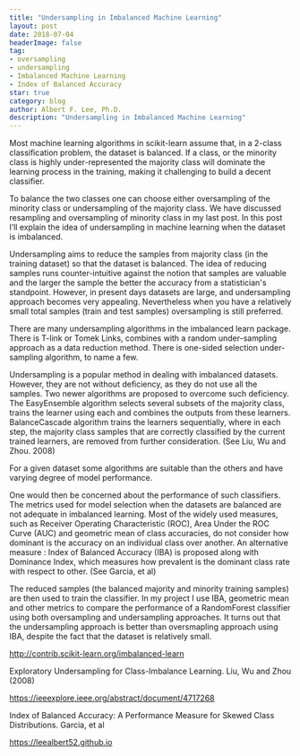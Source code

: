 ```yaml
---
title: "Undersampling in Imbalanced Machine Learning"
layout: post
date: 2018-07-04
headerImage: false
tag:
- oversampling
- undersampling
- Imbalanced Machine Learning
- Index of Balanced Accuracy
star: true
category: blog
author: Albert F. Lee, Ph.D.
description: "Undersampling in Imbalanced Machine Learning"
---
```


Most machine learning algorithms in scikit-learn assume that, in a 2-class classification problem, the dataset is
balanced. If a class, or the minority class is highly under-represented the majority class will dominate the
learning process in the training, making it challenging to build a decent classifier.

To balance the two classes one can choose either oversampling of the minority class or undersampling of the majority
class. We have discussed resampling and oversampling of minority class in my last post. In this post I’ll explain
the idea of undersampling in machine learning when the dataset is imbalanced.

Undersampling aims to reduce the samples from majority class (in the training dataset) so that the dataset is
balanced. The idea of reducing samples runs counter-intuitive against the notion that samples are valuable and the
larger the sample the better the accuracy from a statistician's standpoint. However, in present days datasets are
large, and undersampling approach becomes very appealing. Nevertheless when you have a relatively small total samples
(train and test samples) oversampling is still preferred.

There are many undersampling algorithms in the imbalanced learn package. There is T-link or Tomek Links, combines
with a random under-sampling approach as a data reduction method. There is one-sided selection under-sampling
algorithm, to name a few.

Undersampling is a popular method in dealing with imbalanced datasets.  However, they are not without deficiency,
as they do not use all the samples.  Two newer algorithms are proposed to overcome such deficiency.  The
EasyEnsemble algorithm selects several subsets of the majority class, trains the learner using each and combines
the outputs from these learners.  BalanceCascade algorithm trains the learners sequentially, where in each step,
the majority class samples that are correctly classified by the current trained learners, are removed from further
consideration. (See Liu, Wu and Zhou. 2008)

For a given dataset some algorithms are suitable than the others and have varying degree of model performance.

One would then be concerned about the performance of such classifiers. The metrics used for model selection when
the datasets are balanced are not adequate in imbalanced learning. Most of the widely used measures, such as
Receiver Operating Characteristic (ROC), Area Under the ROC Curve (AUC) and geometric mean of class accuracies,
do not consider how dominant is the accuracy on an individual class over another. An alternative measure : Index
of Balanced Accuracy (IBA) is proposed along with Dominance Index, which measures how prevalent is the dominant
class rate with respect to other. (See Garcia, et al)

The reduced samples (the balanced majority and minority training samples) are then used to train the classifier.
In my project I use IBA, geometric mean and other metrics to compare the performance of a RandomForest classifier
using both oversampling and undersampling approaches. It turns out that the undersampling approach is better than
oversmapling approach using IBA, despite the fact that the dataset is relatively small.

http://contrib.scikit-learn.org/imbalanced-learn

Exploratory Undersampling for Class-Imbalance Learning. Liu, Wu and Zhou (2008)

https://ieeexplore.ieee.org/abstract/document/4717268

Index of Balanced Accuracy: A Performance Measure for Skewed Class Distributions. Garcia, et al

https://leealbert52.github.io
